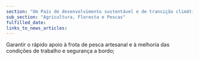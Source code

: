 ```yaml
---
section: "Um País de desenvolvimento sustentável e de transição climática"
sub_section: "Agricultura, Floresta e Pescas"
fulfilled_date:
links_to_news_articles:
---
```


Garantir o rápido apoio à frota de pesca artesanal e à melhoria das condições de trabalho e segurança a bordo;